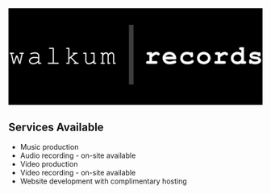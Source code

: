<link href="./css/styles.css" rel="stylesheet" />

<div class="center">

<img src="./images/walkum_records.png" alt="walkum picture" class="title_picture_small">

## Services Available

- Music production
- Audio recording - on-site available
- Video production
- Video recording - on-site available
- Website development with complimentary hosting

</div>
